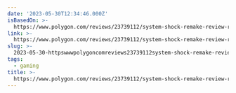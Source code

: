 ```yaml
---
date: '2023-05-30T12:34:46.000Z'
isBasedOn: >-
  https://www.polygon.com/reviews/23739112/system-shock-remake-review-release-date
link: >-
  https://www.polygon.com/reviews/23739112/system-shock-remake-review-release-date
slug: >-
  2023-05-30-httpswwwpolygoncomreviews23739112system-shock-remake-review-release-date
tags:
  - gaming
title: >-
  https://www.polygon.com/reviews/23739112/system-shock-remake-review-release-date
---
```



